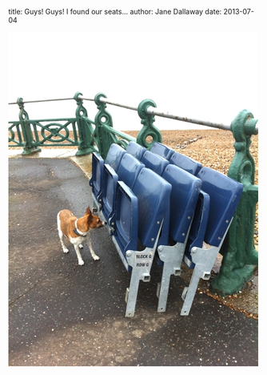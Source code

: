 
title: Guys! Guys! I found our seats...
author: Jane Dallaway
date: 2013-07-04

<div><a href="/media/NAphoto.JPG"><img src="/media/NAphoto.JPG.500.JPG" width="500" height="669"/></a></div>


 
    